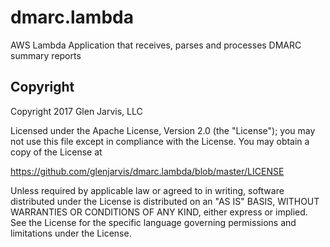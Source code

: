 # dmarc.lambda
AWS Lambda Application that receives, parses and processes DMARC summary reports

## Copyright
Copyright 2017 Glen Jarvis, LLC

Licensed under the Apache License, Version 2.0 (the "License"); you may not use
this file except in compliance with the License.  You may obtain a copy of the
License at

https://github.com/glenjarvis/dmarc.lambda/blob/master/LICENSE

Unless required by applicable law or agreed to in writing, software distributed
under the License is distributed on an "AS IS" BASIS, WITHOUT WARRANTIES OR
CONDITIONS OF ANY KIND, either express or implied.  See the License for the
specific language governing permissions and limitations under the License.
